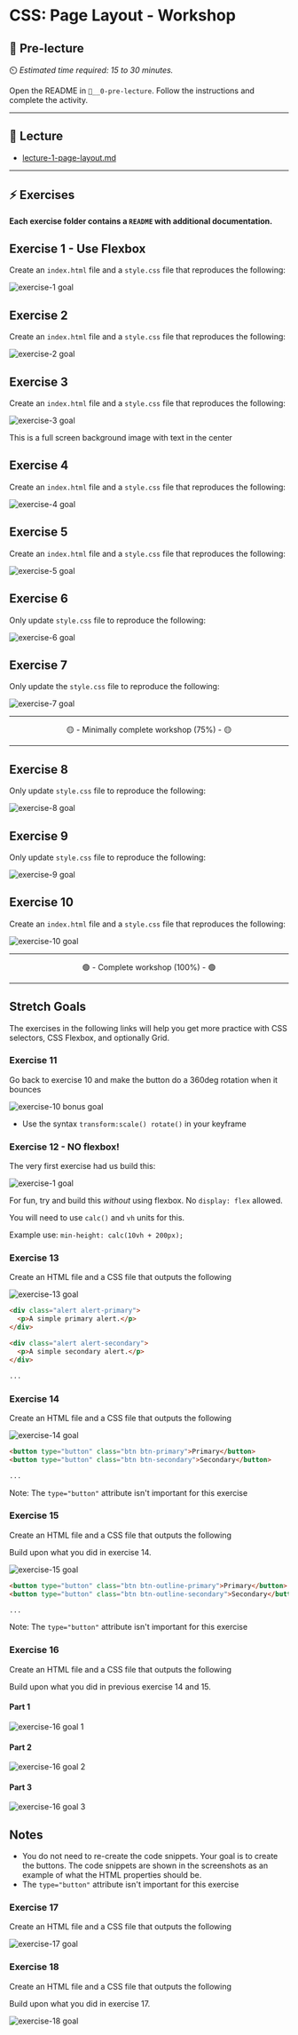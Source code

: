 # CSS: Page Layout - Workshop

## 🦊 Pre-lecture

⏲️ _Estimated time required: 15 to 30 minutes._

Open the README in `📁__0-pre-lecture`. Follow the instructions and complete the activity.

---

## 🦉 Lecture

- [lecture-1-page-layout.md](__1-lecture/lecture-1-page-layout.md)

---

## ⚡ Exercises

**Each exercise folder contains a `README` with additional documentation.**

## Exercise 1 - Use Flexbox

Create an `index.html` file and a `style.css` file that reproduces the following:

![exercise-1 goal](./__1-lecture/assets/ex-1-goal.png)

## Exercise 2

Create an `index.html` file and a `style.css` file that reproduces the following:

![exercise-2 goal](./__1-lecture/assets/ex-2-goal.gif)

## Exercise 3

Create an `index.html` file and a `style.css` file that reproduces the following:

![exercise-3 goal](./__1-lecture/assets/ex-3-goal.png)

This is a full screen background image with text in the center

## Exercise 4

Create an `index.html` file and a `style.css` file that reproduces the following:

![exercise-4 goal](./__1-lecture/assets/ex-4-goal.png)

## Exercise 5

Create an `index.html` file and a `style.css` file that reproduces the following:

![exercise-5 goal](./__1-lecture/assets/ex-5-goal.gif)

## Exercise 6

Only update `style.css` file to reproduce the following:

![exercise-6 goal](./__1-lecture/assets/ex-6-goal.gif)

## Exercise 7

Only update the `style.css` file to reproduce the following:

![exercise-7 goal](./__1-lecture/assets/ex-7-goal.gif)

---

<center>🟡 - Minimally complete workshop (75%) - 🟡</center>

---

## Exercise 8

Only update `style.css` file to reproduce the following:

![exercise-8 goal](./__1-lecture/assets/ex-8-goal.gif)

## Exercise 9

Only update `style.css` file to reproduce the following:

![exercise-9 goal](./__1-lecture/assets/ex-9-goal.gif)

## Exercise 10

Create an `index.html` file and a `style.css` file that reproduces the following:

![exercise-10 goal](./__1-lecture/assets/ex-10-goal.gif)

---

<center>🟢 - Complete workshop (100%) - 🟢</center>

---

## Stretch Goals

The exercises in the following links will help you get more practice with CSS selectors, CSS Flexbox, and optionally Grid.

### Exercise 11

Go back to exercise 10 and make the button do a 360deg rotation when it bounces

![exercise-10 bonus goal](./__1-lecture/assets/ex-10-goal-bonus.gif)

- Use the syntax `transform:scale() rotate()` in your keyframe

### Exercise 12 - NO flexbox!

The very first exercise had us build this:

![exercise-1 goal](./__1-lecture/assets/ex-1-goal.png)

For fun, try and build this _without_ using flexbox. No `display: flex` allowed.

You will need to use `calc()` and `vh` units for this.

Example use: `min-height: calc(10vh + 200px);`

### Exercise 13

Create an HTML file and a CSS file that outputs the following

![exercise-13 goal](./__1-lecture/assets/ex-13-goal.png)

```html
<div class="alert alert-primary">
  <p>A simple primary alert.</p>
</div>

<div class="alert alert-secondary">
  <p>A simple secondary alert.</p>
</div>

...
```

### Exercise 14

Create an HTML file and a CSS file that outputs the following

![exercise-14 goal](./__1-lecture/assets/ex-14-goal.png)

```html
<button type="button" class="btn btn-primary">Primary</button>
<button type="button" class="btn btn-secondary">Secondary</button>

...
```

Note: The `type="button"` attribute isn't important for this exercise

### Exercise 15

Create an HTML file and a CSS file that outputs the following

Build upon what you did in exercise 14.

![exercise-15 goal](./__1-lecture/assets/ex-15-goal.png)

```html
<button type="button" class="btn btn-outline-primary">Primary</button>
<button type="button" class="btn btn-outline-secondary">Secondary</button>

...
```

Note: The `type="button"` attribute isn't important for this exercise

### Exercise 16

Create an HTML file and a CSS file that outputs the following

Build upon what you did in previous exercise 14 and 15.

#### Part 1

![exercise-16 goal 1](./__1-lecture/assets/ex-16-goal-1.png)

#### Part 2

![exercise-16 goal 2](./__1-lecture/assets/ex-16-goal-2.png)

#### Part 3

![exercise-16 goal 3](./__1-lecture/assets/ex-16-goal-3.png)

## Notes

- You do not need to re-create the code snippets. Your goal is to create the buttons. The code snippets are shown in the screenshots as an example of what the HTML properties should be.
- The `type="button"` attribute isn't important for this exercise

### Exercise 17

Create an HTML file and a CSS file that outputs the following

![exercise-17 goal](./__1-lecture/assets/ex-17-goal.png)

### Exercise 18

Create an HTML file and a CSS file that outputs the following

Build upon what you did in exercise 17.

![exercise-18 goal](./__1-lecture/assets/ex-18-goal.png)
